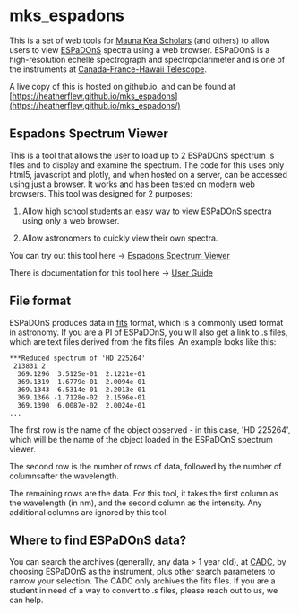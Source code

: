 # mks_espadons

This is a set of web tools for [Mauna Kea Scholars](https://maunakeascholars.com/) (and others) to allow users to view [ESPaDOnS](https://www.cfht.hawaii.edu/Instruments/Spectroscopy/Espadons/) spectra using a web browser. ESPaDOnS is a high-resolution echelle spectrograph and spectropolarimeter and is one of the instruments at [Canada-France-Hawaii Telescope](https://www.cfht.hawaii.edu/).

A live copy of this is hosted on github.io, and can be found at [https://heatherflew.github.io/mks_espadons](https://heatherflew.github.io/mks_espadons/)

## Espadons Spectrum Viewer

This is a tool that allows the user to load up to 2 ESPaDOnS spectrum .s files and to display and examine the spectrum. The code for this uses only html5, javascript and plotly, and when hosted on a server, can be accessed using just a browser. It works and has been tested on modern web browsers.  This tool was designed for 2 purposes:

1. Allow high school students an easy way to view ESPaDOnS spectra using only a web browser.

2. Allow astronomers to quickly view their own spectra.

You can try out this tool here -> [Espadons Spectrum Viewer](https://heatherflew.github.io/mks_espadons/espadonsviewer.html)

There is documentation for this tool here -> [User Guide](https://heatherflew.github.io/mks_espadons/user_guide.html)

## File format

ESPaDOnS produces data in [fits](https://en.wikipedia.org/wiki/FITS) format, which is a commonly used format in astronomy. If you are a PI of ESPaDOnS, you will also get a link to .s files, which are text files derived from the fits files. An example looks like this:

```
***Reduced spectrum of 'HD 225264'
 213831 2
  369.1296  3.5125e-01  2.1221e-01
  369.1319  1.6779e-01  2.0094e-01
  369.1343  6.5314e-01  2.2013e-01
  369.1366 -1.7128e-02  2.1596e-01
  369.1390  6.0087e-02  2.0024e-01
...
```

The first row is the name of the object observed - in this case, 'HD 225264',
which will be the name of the object loaded in the ESPaDOnS spectrum viewer.

The second row is the number of rows of data, followed by the number of
columnsafter the wavelength.

The remaining rows are the data. For this tool, it takes the first column as
the wavelength (in nm), and the second column as the intensity. Any
additional columns are ignored by this tool.

## Where to find ESPaDOnS data?

You can search the archives (generally, any data > 1 year old), at [CADC](https://www.cadc-ccda.hia-iha.nrc-cnrc.gc.ca/en/search/?collection=CFHT&noexec=true), by choosing ESPaDOnS as the instrument, plus other search parameters to narrow your selection.  The CADC only archives the fits files. If you are a student in need of a way to convert to .s files, please reach out to us, we can help.

